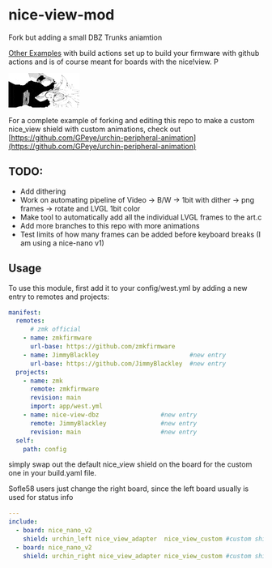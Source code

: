# nice-view-mod
Fork but adding a small DBZ Trunks aniamtion

[Other Examples](https://github.com/duckyb/zmk-urchin) with build actions set up to build your firmware with github actions and is of course meant for boards with the nice!view. P

![example](/assets/trunks.gif)

For a complete example of forking and editing this repo to make a custom nice_view shield with custom animations, check out [https://github.com/GPeye/urchin-peripheral-animation](https://github.com/GPeye/urchin-peripheral-animation)

## TODO:

- Add dithering
- Work on automating pipeline of Video -> B/W -> 1bit with dither -> png frames -> rotate and LVGL 1bit color
- Make tool to automatically add all the individual LVGL frames to the art.c
- Add more branches to this repo with more animations
- Test limits of how many frames can be added before keyboard breaks (I am using a nice-nano v1)


## Usage

To use this module, first add it to your config/west.yml by adding a new entry to remotes and projects:

```yml
manifest:
  remotes:
      # zmk official
    - name: zmkfirmware
      url-base: https://github.com/zmkfirmware
    - name: JimmyBlackley                         #new entry
      url-base: https://github.com/JimmyBlackley  #new entry
  projects:
    - name: zmk
      remote: zmkfirmware
      revision: main
      import: app/west.yml
    - name: nice-view-dbz                 #new entry
      remote: JimmyBlackley               #new entry
      revision: main                      #new entry
  self:
    path: config
```
simply swap out the default nice_view shield on the board for the custom one in your build.yaml file.

Sofle58 users just change the right board, since the left board usually is used for status info
```yml
---
include:
  - board: nice_nano_v2
    shield: urchin_left nice_view_adapter  nice_view_custom #custom shield
  - board: nice_nano_v2
    shield: urchin_right nice_view_adapter nice_view_custom #custom shield
```
